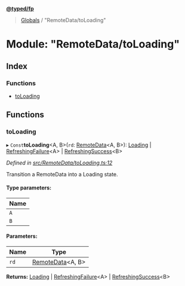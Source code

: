 **[@typed/fp](../README.md)**

> [Globals](../globals.md) / "RemoteData/toLoading"

# Module: "RemoteData/toLoading"

## Index

### Functions

* [toLoading](_remotedata_toloading_.md#toloading)

## Functions

### toLoading

▸ `Const`**toLoading**\<A, B>(`rd`: [RemoteData](_remotedata_remotedata_.md#remotedata)\<A, B>): [Loading](../enums/_remotedata_enums_.remotedatastatus.md#loading) \| [RefreshingFailure](_remotedata_refreshingfailure_.refreshingfailure.md)\<A> \| [RefreshingSuccess](_remotedata_refreshingsuccess_.refreshingsuccess.md)\<B>

*Defined in [src/RemoteData/toLoading.ts:12](https://github.com/TylorS/typed-fp/blob/f27ba3e/src/RemoteData/toLoading.ts#L12)*

Transition a RemoteData into a Loading state.

#### Type parameters:

Name |
------ |
`A` |
`B` |

#### Parameters:

Name | Type |
------ | ------ |
`rd` | [RemoteData](_remotedata_remotedata_.md#remotedata)\<A, B> |

**Returns:** [Loading](../enums/_remotedata_enums_.remotedatastatus.md#loading) \| [RefreshingFailure](_remotedata_refreshingfailure_.refreshingfailure.md)\<A> \| [RefreshingSuccess](_remotedata_refreshingsuccess_.refreshingsuccess.md)\<B>
